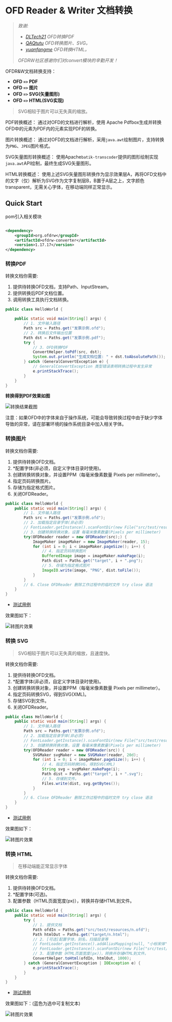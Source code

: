 # OFD Reader & Writer 文档转换

> *致谢:*
> 
> - *[DLTech21](https://github.com/DLTech21) OFD转换PDF*
> - *[QAQtutu](https://github.com/QAQtutu) OFD转换图片、SVG。*
> - *[yuanfangme](https://github.com/yuanfangme) OFD转换HTML。*
> 
> *OFDRW社区感谢你们对convert模块的辛勤开发！*

OFDR&W文档转换支持：

- **OFD `=>` PDF**
- **OFD `=>` 图片**
- **OFD `=>` SVG(矢量图形)**
- **OFD `=>` HTML(SVG实现)**

> SVG相较于图片可以无失真的缩放。

PDF转换概述： 通过对OFD的文档进行解析，使用 Apache Pdfbox生成并转换OFD中的元素为PDF内的元素实现PDF的转换。

图片转换概述： 通过对OFD的文档进行解析，采用`java.awt`绘制图片，支持转换为`PNG`、`JPEG`图片格式。

SVG矢量图形转换概述： 使用Apache`batik-transcoder`提供的图形绘制实现`java.awt`API绘制，最终生成SVG矢量图形。

HTML转换概述： 使用上述SVG矢量图形转换作为显示效果层A，再将OFD文档中的文字（仅）解析为SVG作为文字复制层B，B置于A层之上，文字颜色transparent，无需关心字体，在移动端同样正常显示。

## Quick Start

pom引入相关模块

```xml

<dependency>
    <groupId>org.ofdrw</groupId>
    <artifactId>ofdrw-converter</artifactId>
    <version>1.17.17</version>
</dependency>
```

### 转换PDF

转换文档你需要:

1. 提供待转换OFD文档，支持Path、InputStream。
2. 提供转换后PDF文档位置。
3. 调用转换工具执行文档转换。

```java
public class HelloWorld {

    public static void main(String[] args) {
        // 1. 文件输入路径
        Path src = Paths.get("发票示例.ofd");
        // 2. 转换后文件输出位置
        Path dst = Paths.get("发票示例.pdf");
        try {
            // 3. OFD转换PDF
            ConvertHelper.toPdf(src, dst);
            System.out.println("生成文档位置: " + dst.toAbsolutePath());
        } catch (GeneralConvertException e) {
            // GeneralConvertException 类型错误表明转换过程中发生异常
            e.printStackTrace();
        }
    }
}
```

**转换得到PDF效果如图**

![转换结果截图](src/test/resources/转换结果截图.jpg)

注意：如果OFD中的字体来自于操作系统，可能会导致转换过程中由于缺少字体导致的异常，请在部署环境的操作系统目录中加入相关字体。

### 转换图片

转换文档你需要:

1. 提供待转换OFD文档。
2. *配置字体(非必须，自定义字体目录时使用)。
3. 创建转换转换对象，并设置PPM（每毫米像素数量 Pixels per millimeter）。
4. 指定页码转换图片。
5. 存储为指定格式图片。
6. 关闭OFDReader。

```java
public class HelloWorld {
    public static void main(String[] args) {
        // 1. 文件输入路径
        Path src = Paths.get("发票示例.ofd");
        // 2. 加载指定目录字体(非必须)
        // FontLoader.getInstance().scanFontDir(new File("src/test/resources/fonts"));
        // 3. 创建转换转换对象，设置 每毫米像素数量(Pixels per millimeter)
        try(OFDReader reader = new OFDReader(src);) {
            ImageMaker imageMaker = new ImageMaker(reader, 15);
            for (int i = 0; i < imageMaker.pageSize(); i++) {
                // 4. 指定页码转换图片
                BufferedImage image = imageMaker.makePage(i);
                Path dist = Paths.get("target", i + ".png");
                // 5. 存储为指定格式图片
                ImageIO.write(image, "PNG", dist.toFile());
            }
        }
        // 6. Close OFDReader 删除工作过程中的临时文件 try close 语法
    }
}
```

- [测试用例](./src/test/java/OFD2IMGTest.java) 


效果图如下：

![转图片效果](src/test/resources/转图片效果.png)


### 转换 SVG

> SVG相较于图片可以无失真的缩放，且速度快。

转换文档你需要:

1. 提供待转换OFD文档。
2. *配置字体(非必须，自定义字体目录时使用)。
3. 创建转换转换对象，并设置PPM（每毫米像素数量 Pixels per millimeter）。
4. 指定页码转换SVG，得到SVG(XML)。
5. 存储SVG到文件。
6. 关闭OFDReader。

```java
public class HelloWorld {
    public static void main(String[] args) {
        // 1. 文件输入路径
        Path src = Paths.get("发票示例.ofd");
        // 2. 加载指定目录字体(非必须)
        // FontLoader.getInstance().scanFontDir(new File("src/test/resources/fonts"));
        // 3. 创建转换转换对象，设置 每毫米像素数量(Pixels per millimeter)
        try(OFDReader reader = new OFDReader(src)) {
            SVGMaker svgMaker = new SVGMaker(reader, 20d);
            for (int i = 0; i < imageMaker.pageSize(); i++) {
                // 4. 指定页码转换SVG，得到SVG(XML)
                String svg = svgMaker.makePage(i);
                Path dist = Paths.get("target", i + ".svg");
                // 5. 存储到文件。
                Files.write(dist, svg.getBytes());
            }
        }
        // 6. Close OFDReader 删除工作过程中的临时文件 try close 语法
    }
}
```

- [测试用例](./src/test/java/OFD2SVGTest.java)


效果图如下：

![转图片效果](./src/test/resources/转换结果.svg)



### 转换 HTML

> 在移动端能正常显示字体

转换文档你需要:

1. 提供待转换OFD文档。
2. *配置字体(可选)。
3. 配置参数（HTML页面宽度(px)），转换并存储HTML到文件。

```java
public class HelloWorld {
    public static void main(String[] args) {
        try {
            // 1. 提供文档
            Path ofdIn = Paths.get("src/test/resources/n.ofd");
            Path htmlOut = Paths.get("target/n.html");
            // 2. [可选]配置字体，别名，扫描目录等
            // FontLoader.getInstance().addAliasMapping(null, "小标宋体", "方正小标宋简体", "方正小标宋简体")
            // FontLoader.getInstance().scanFontDir(new File("src/test/resources/fonts"));
            // 3. 配置参数（HTML页面宽度(px)），转换并存储HTML到文件。
            ConvertHelper.toHtml(ofdIn, htmlOut, 1000);
        } catch (GeneralConvertException | IOException e) {
            e.printStackTrace();
        }
    }
}
```

- [测试用例](./src/test/java/OFD2HTMLTest.java)


效果图如下：(蓝色为选中可复制文本)

![转图片效果](./src/test/resources/ofd2html.jpg)


